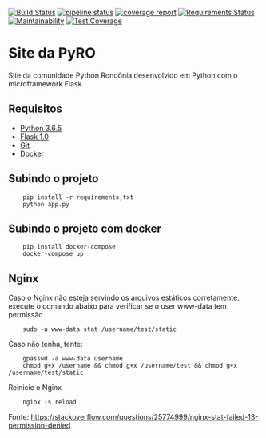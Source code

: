 [![Build Status](https://travis-ci.org/felipecolen/pyro-site.svg?branch=master)](https://travis-ci.org/felipecolen/pyro-site)
[![pipeline status](https://gitlab.com/PyNorte-RO/pyro-site/badges/master/pipeline.svg)](https://gitlab.com/PyNorte-RO/pyro-site/commits/master)
[![coverage report](https://gitlab.com/PyNorte-RO/pyro-site/badges/master/coverage.svg)](https://gitlab.com/PyNorte-RO/pyro-site/commits/master)
[![Requirements Status](https://requires.io/github/felipecolen/pyro-site/requirements.svg?branch=master)](https://requires.io/github/felipecolen/pyro-site/requirements/?branch=master)
[![Maintainability](https://api.codeclimate.com/v1/badges/2570ff99918ad5cd5d87/maintainability)](https://codeclimate.com/github/felipecolen/pyro-site/maintainability)
[![Test Coverage](https://api.codeclimate.com/v1/badges/2570ff99918ad5cd5d87/test_coverage)](https://codeclimate.com/github/felipecolen/pyro-site/test_coverage)


# Site da PyRO
Site da comunidade Python Rondônia desenvolvido em Python com o microframework Flask


## Requisitos

* [Python 3.6.5](https://www.python.org/downloads/)
* [Flask 1.0](http://flask.pocoo.org/docs/1.0/)
* [Git](https://git-scm.com/)
* [Docker](https://www.docker.com/community-edition)


## Subindo o projeto

        pip install -r requirements,txt
        python app.py


## Subindo o projeto com docker

        pip install docker-compose
        docker-compose up

## Nginx
Caso o Nginx não esteja servindo os arquivos estáticos corretamente, execute o comando abaixo para verificar se o user www-data tem permissão

        sudo -u www-data stat /username/test/static
        
        
Caso não tenha, tente:

        gpasswd -a www-data username
        chmod g+x /username && chmod g+x /username/test && chmod g+x /username/test/static

Reinicie o Nginx

        nginx -s reload
        
        
Fonte: https://stackoverflow.com/questions/25774999/nginx-stat-failed-13-permission-denied